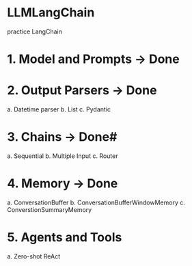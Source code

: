 # LLMLangChain #
practice LangChain

# 1. Model and Prompts -> Done #
# 2. Output Parsers -> Done #
a. Datetime parser
b. List 
c. Pydantic

# 3. Chains -> Done# 
a. Sequential
b. Multiple Input
c. Router 

# 4. Memory -> Done #
a. ConversationBuffer
b. ConversationBufferWindowMemory
c. ConverstionSummaryMemory

# 5. Agents and Tools 
a. Zero-shot ReAct





